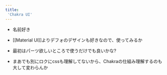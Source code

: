 ```yaml
---
title:
 'Chakra UI'
---
```


- 名前好き
- [[Material UI]]よりデフォのデザインも好きなので、使ってみるか

- 最初はパーツ欲しいところで使うだけでも良いかな?
- まあでも別にロクにcssも理解してないから、Chakraの仕組み理解するのも大して変わらんか
